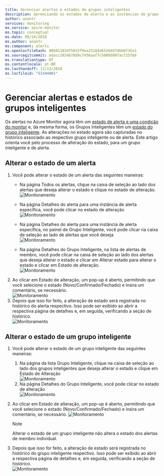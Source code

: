 ```yaml
---
title: Gerenciar alertas e estados de grupos inteligentes
description: Gerenciando os estados de alerta e as instâncias de grupo inteligentes
author: anantr
services: monitoring
ms.service: azure-monitor
ms.topic: conceptual
ms.date: 09/24/2018
ms.author: anantr
ms.component: alerts
ms.openlocfilehash: 88601383df5015f9ea23184d65266974bb0f35e1
ms.sourcegitcommit: edacc2024b78d9c7450aaf7c50095807acf25fb6
ms.translationtype: HT
ms.contentlocale: pt-BR
ms.lasthandoff: 12/13/2018
ms.locfileid: "53344801"
---
```

# <a name="manage-alert-and-smart-group-states"></a>Gerenciar alertas e estados de grupos inteligentes
Os alertas no Azure Monitor agora têm um [estado de alerta e uma condição do monitor](https://aka.ms/azure-alerts-overview) e, da mesma forma, os Grupos Inteligentes têm um [estado do grupo inteligente](https://aka.ms/smart-groups). As alterações no estado agora são capturadas no histórico associado ao respectivo grupo inteligente ou de alerta. Este artigo orienta você pelo processo de alteração do estado, para um grupo inteligente e de alerta.

## <a name="change-the-state-of-an-alert"></a>Alterar o estado de um alerta
1. Você pode alterar o estado de um alerta das seguintes maneiras: 
    * Na página Todos os alertas, clique na caixa de seleção ao lado dos alertas que deseja alterar o estado e clique no estado de alteração.   
    ![Monitoramento](./media/alerts-managing-alert-states/state-all-alerts.jpg)
    * Na página Detalhes do alerta para uma instância de alerta específica, você pode clicar no estado de alteração   
    ![Monitoramento](./media/alerts-managing-alert-states/state-alert-details.jpg)
    * Na página Detalhes do alerta para uma instância de alerta específica, no painel de Grupo Inteligente, você pode clicar na caixa de seleção ao lado de alertas que você deseja    
    ![Monitoramento](./media/alerts-managing-alert-states/state-alert-details-sg.jpg)

    * Na página Detalhes do Grupo Inteligente, na lista de alertas de membro, você pode clicar na caixa de seleção ao lado dos alertas que deseja alterar o estado e clicar em Alterar estado para alterar o estado e clicar em Estado de alteração.   
    ![Monitoramento](./media/alerts-managing-alert-states/state-sg-details-alerts.jpg)
1. Ao clicar em Estado de alteração, um pop-up é aberto, permitindo que você selecione o estado (Novo/Confirmado/Fechado) e insira um comentário, se necessário.   
![Monitoramento](./media/alerts-managing-alert-states/state-alert-change.jpg)
1. Depois que isso for feito, a alteração de estado será registrada no histórico do alerta respectivo. Isso pode ser exibido ao abrir a respectiva página de detalhes e, em seguida, verificando a seção de histórico.    
![Monitoramento](./media/alerts-managing-alert-states/state-alert-history.jpg)

## <a name="change-the-state-of-a-smart-group"></a>Alterar o estado de um grupo inteligente
1. Você pode alterar o estado de um grupo inteligente das seguintes maneiras:
    1. Na página da lista Grupo Inteligente, clique na caixa de seleção ao lado dos grupos inteligentes que deseja alterar o estado e clique em Estado de Alteração  
    ![Monitoramento](./media/alerts-managing-alert-states/state-sg-list.jpg)
    1. Na página Detalhes do Grupo Inteligente, você pode clicar no estado de alteração        
    ![Monitoramento](./media/alerts-managing-alert-states/state-sg-details.jpg)
1. Ao clicar em Estado de alteração, um pop-up é aberto, permitindo que você selecione o estado (Novo/Confirmado/Fechado) e insira um comentário, se necessário. 
![Monitoramento](./media/alerts-managing-alert-states/state-sg-change.jpg)
   > [!NOTE]
   >  Alterar o estado de um grupo inteligente não altera o estado dos alertas de membro individual.

1. Depois que isso for feito, a alteração de estado será registrada no histórico do grupo inteligente respectivo. Isso pode ser exibido ao abrir a respectiva página de detalhes e, em seguida, verificando a seção de histórico.     
![Monitoramento](./media/alerts-managing-alert-states/state-sg-history.jpg)

